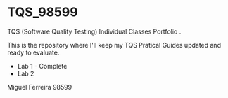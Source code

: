 # TQS_98599
TQS (Software Quality Testing) Individual Classes Portfolio .

This is the repository where I'll keep my TQS Pratical Guides updated and ready to evaluate.

- Lab 1 - Complete
- Lab 2

Miguel Ferreira 98599

